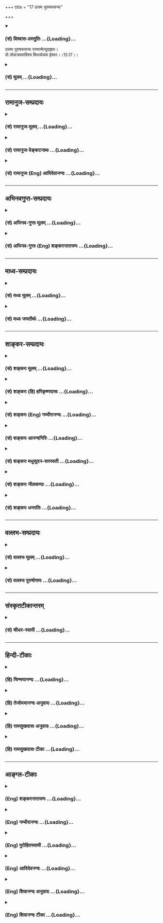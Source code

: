 +++
title = "17 उत्तमः पुरुषस्त्वन्यः"

+++
<div class="js_include" newlevelforh1="3" title="(सं) विश्वास-प्रस्तुतिः" unfilled url="/purANam/mahAbhAratam/06-bhIShma-parva/02-bhagavad-gItA-parva/saMskRtam/vishvAsa-prastutiH/15_puruShottama-yogaH/17_uttamaH_puruShast.md">
<details open><summary><h3>(सं) विश्वास-प्रस्तुतिः ...{Loading}...</h3></summary>

उत्तमः पुरुषस्त्वन्यः परमात्मेत्युदाहृतः।  
यो लोकत्रयमाविश्य बिभर्त्यव्यय ईश्वरः।।15.17।।
</details>
</div>
<div class="js_include collapsed" newlevelforh1="3" title="(सं) मूलम्" unfilled url="/purANam/mahAbhAratam/06-bhIShma-parva/02-bhagavad-gItA-parva/saMskRtam/mUlam/15_puruShottama-yogaH/17_uttamaH_puruShast.md">
<details><summary><h3>(सं) मूलम् ...{Loading}...</h3></summary>

उत्तमः पुरुषस्त्वन्यः परमात्मेत्युदाहृतः।  
यो लोकत्रयमाविश्य बिभर्त्यव्यय ईश्वरः।।15.17।।
</details>
</div>


_________________
## रामानुज-सम्प्रदायः
<div class="js_include collapsed" newlevelforh1="3" title="(सं) रामानुजः मूलम्" unfilled url="/purANam/mahAbhAratam/06-bhIShma-parva/02-bhagavad-gItA-parva/saMskRtam/rAmAnujaH/mUlam/15_puruShottama-yogaH/17_uttamaH_puruShast.md">
<details><summary><h3>(सं) रामानुजः मूलम् ...{Loading}...</h3></summary>

।।15.17।।**उत्तमः पुरुषः तु** ताभ्यां क्षराक्षरशब्दनिर्दिष्टाभ्यां
बद्धमुक्तपुरुषाभ्याम् **अन्यः** अर्थान्तरभूतः **परमात्मा** इति
उदाहृतः। सर्वासु श्रुतिषु परमात्मा इति निर्देशाद् एव हि उत्तमः पुरुषो
बद्धमुक्तपुरुषाभ्याम् अर्थान्तरभूतः इति अवगम्यते। कथम् **यो लोकत्रयम्
आविश्य बिभर्ति** लोक्यत इति लोकः तत्त्रयं लोकत्रयम् अचेतनं तत्संसृष्टः
चेतनो मुक्तः च इति प्रमाणावगम्यम् एतत् त्रयं य आत्मतया आविश्य बिभर्ति; स
तस्माद् व्याप्याद् भर्तव्यात् च अर्थान्तरभूतः। इतः च उक्तात् लोकत्रयाद्
अर्थान्तरभूतः। यतः सः **अव्यय ईश्वरः च।** अव्ययस्वभावो हि व्ययस्वभावाद्
अचेतनात् तत्संबन्धेन तदनुसारिणः च चेतनाद् अचित्संबन्धयोग्यता
पूर्वसंबन्धिनः मुक्तात् च अर्थान्तरभूत एव तथा एतस्य लोकत्रयस्य ईश्वरः
ईशितव्यात् तस्माद् अर्थान्तरभूतः।

</details>
</div>
<div class="js_include collapsed" newlevelforh1="3" title="(सं) रामानुजः वेङ्कटनाथः" unfilled url="/purANam/mahAbhAratam/06-bhIShma-parva/02-bhagavad-gItA-parva/saMskRtam/rAmAnujaH/venkaTanAthaH/15_puruShottama-yogaH/17_uttamaH_puruShast.md">
<details><summary><h3>(सं) रामानुजः वेङ्कटनाथः ...{Loading}...</h3></summary>

  
  
।।15.17।। अप्राप्तत्वादन्यत्वस्य विधेयत्वं वदन् तस्य
प्रतियोगिसापेक्षत्वात् प्रकृतक्षराक्षरपुरुषयोरेव प्रतियोगित्वमाह --
उत्तमः पुरुषस्तु ताभ्यामिति। परमात्मेत्युदाहृतः इत्यस्य
विधेयपरत्वासम्भवेन अन्यत्वहेतुपरत्वमाह -- सर्वासु श्रुतिषु चेति। तस्याः
शिखाया मध्ये परमात्मा व्यवस्थितः \[महाना.9।13वासु.6महो.1।9चतुर्वेदो.6\]
आत्मा नारायणः परः \[महाना.9।4\] इत्यादिष्वित्यर्थः।
परमात्मेतिनिर्देशहेतुत्वोपपादकत्वेनोत्तरार्धमवतारयति -- कथमिति।
लोकशब्दस्य भुवनपरत्वे लोकत्रयं भूरादिलोकत्रयं;
स्वर्गमर्त्यपाताललक्षणलोकत्रयं वा स्यात्। तथा च तद्व्यापनभरणयोः
सर्वात्मत्वपर्यवसितपरमात्मत्वोपपादकत्वेन
क्षराक्षरात्मकसर्वान्यत्वसाधकत्वं न स्यात्। कृतकमकृतकं कृतकाकृतकमिति
लोकत्रयपरत्वेऽपि तत्रत्यपुरुषेषु लक्षणा स्वीकार्या ततो वरं
योगवृत्त्याश्रयणमित्यभिप्रेत्य व्याचष्टे -- लोक्यत इति लोक इत्यादिना।
कथमचाक्षुषयोर्बद्धमुक्तयोर्लोकनकर्मत्वमित्यत आह --
प्रमाणावगम्यमेतत्त्रयमिति। यः इति अन्तः प्रविष्टः शास्ता जनानां सर्वात्मा
\[चित्त्यु.11।1आ.3।11\] भर्त्ता सन् भ्रियमाणो बिभर्ति \[आ.3।14\]
इत्यादिकमत्राभिप्रेतम्। सः इति -- परमात्मेति निर्दिष्ट इत्यर्थः। यः
इत्यस्य तत्परत्वात्प्रत्येकं विशेषणानामन्यत्वसाधनसामर्थ्यात्
तदर्थस्थितिमात्रविवक्षायामत्रानपेक्षितोक्त्या
पदान्तरवैयर्थ्यादित्यभिप्रायेणाह -- इतश्चेति।  
  
अत्रावेशभरणेश्वरत्वानां कर्मकर्तृभावेन अन्यत्वोपस्थापकत्वम्; अव्ययत्वस्य
तु साक्षात्स्वभावविरोधादित्यभिप्रायेणाऽऽह -- अव्ययस्वभावो हीति।
एवमवान्तरवैषम्यं दर्शयिष्यतिअव्ययस्वभावतया व्यापनभरणैश्वर्यादियोगेन च
\[रा.भा.15।19\] इति। तत्सम्बन्धेन तदनुसारिण इति --
तदधीनजन्मविनाशादिक्लेशभाज इत्यर्थः।
तद्वज्ज्ञानसङ्कोचविकासलक्षणविकारयोगिन इति वा। योग्यता नाम सहकारिसन्निधौ
कुर्वत्स्वभावत्वं; सहकार्यभावप्रयुक्तकार्याभाववत्त्वं वा। सा च
मुक्तस्याप्यस्तीति स्वभावविरोधस्तत्राप्यविशिष्ट इत्याह --
अचित्सम्बन्धयोग्यतया पूर्वसम्बन्धिन इति। अनवच्छिन्नात्मव्ययत्वं
मुक्तस्यापि नास्तीति भावः। ईश्वरशब्दोऽत्र नानुपयुक्तसंज्ञामात्ररूप
इत्यभिप्रायेणाऽऽह -- तथैतस्येति।
अत्रात्मलक्षणान्तर्गतानुप्रवेशधारणनियमनानां कण्ठोक्तौ
स्वार्थधारणादिवशादेव शेषित्वमपि सिध्यतीत्यभिप्रायेण संग्रहश्लोके
स्वाम्योक्तिः। तथाच तत्र नियन्तृत्वमुपलक्षणीयम्।
एवंअव्ययत्वव्यापनभरणस्वाम्यैः \[रा.भा.16।1\]
इत्यनन्तराध्यायारम्भभाष्येऽपि द्रष्टव्यम्। यद्वा
केवलनियन्तृत्वादिविशिष्टेष्वपीश्वरशब्दस्य प्रयुक्तचरत्वाभावात्
स्वाम्योपश्लिष्टनियमनवेषे च निरूढप्रयोगत्वादीश्वरशब्देनैव
शेषित्वमप्युपस्थापितम्। अपि चात्रयः इति व्याप्त्याद्यानुवादेमयि सर्वमिदं
प्रोतम् \[7।7\] इत्यादिपुरोवादपरामर्शात्तत्प्रकरणेभूमिरापः \[7।4\]
इत्यादिनोक्तं शेषित्वमप्याकृष्यत इति पतिं विश्वस्यात्मेश्वरम्
\[महाना.1।6\] इति पतिशब्दस्थाने चेश्वरशब्दः प्रयुक्त इति,भावः।  
  

</details>
</div>
<div class="js_include collapsed" newlevelforh1="3" title="(सं) रामानुजः (Eng) आदिदेवानन्दः" unfilled url="/purANam/mahAbhAratam/06-bhIShma-parva/02-bhagavad-gItA-parva/saMskRtam/rAmAnujaH/english/AdidevAnandaH/15_puruShottama-yogaH/17_uttamaH_puruShast.md">
<details><summary><h3>(सं) रामानुजः (Eng) आदिदेवानन्दः ...{Loading}...</h3></summary>

15.17 But there is the 'Supreme Person who is other than the bound and
liberated selves' expressed by the terms, the 'perishable' and the
'imperishable'. He forms a completely different category. All Srutis
call Him the Supreme Self. But by that very designation as the Supreme
Self, it may be known that the Supreme Person is a category distinct
from the bound and the liberated selves. How; 'Entering the threefold
world,' supports it. 'Loka' (world) is that which is perceived. There
are three such perceivable worlds, He enters the 'three worlds' which
can be understood from the authority of the Srutis. These are the world
of unconscient matter, the world of conscient selves conjoined with
matter, and the world of liberated selves. As understandable from the
Srutis, He enters into these three categories as their Atman and
supports them. Thus, He is an entity different from the triad which He
pervades and maintains. Further He is different, as He is imperishable
and as He is the Lord. Being imperishable, He is different from the
bound non-conscient matter whose nature is subject to decay. He is
different from the bound conscient selves as the latter is subject to
Prakrti and follows its laws. He is also distinguished from the
liberated selves, because in their previous condition they were
connected with matter and mixed with it. Similarly, He is the Lord of
these 'three worlds,' a category distinct from those which have to be
ruled.

</details>
</div>


_________________
## अभिनवगुप्त-सम्प्रदायः
<div class="js_include collapsed" newlevelforh1="3" title="(सं) अभिनव-गुप्तः मूलम्" unfilled url="/purANam/mahAbhAratam/06-bhIShma-parva/02-bhagavad-gItA-parva/saMskRtam/abhinava-guptaH/mUlam/15_puruShottama-yogaH/17_uttamaH_puruShast.md">
<details><summary><h3>(सं) अभिनव-गुप्तः मूलम् ...{Loading}...</h3></summary>

।।15.16 -- 15.18।। द्वावित्यादि पुरुषोत्तम इत्यन्तम्। द्वाविमौ पुरुषौ इति
ग्रन्थेनेदमुच्यते -- लोके तावदप्रबुद्धस्वभावोऽपि सर्वः
पृथिव्यादिभूतारब्धशरीरम् आत्मानं चेतनं क्षररूपं जानाति इति लोकस्य
मूढत्वात् द्वैतधीर्न निवर्तते। अहं तु सकलानुग्राही द्वैतग्रन्थिं विभिद्य
सकललोकव्यापकतया वेद्य इति। क्षरमतीतः; भूतानां जडत्वात्। अक्षरमतीतः;
आत्मनोऽप्रबुद्धत्वे सर्वव्यापकत्वखण्डनात्। पुरुषोत्तमो लोके वेदेऽपि सः
उत्तमः पुरुषः इत्यादिभिर्वाक्यैः स एव परमात्मा अद्वयः एवमुच्यते।

</details>
</div>
<div class="js_include collapsed" newlevelforh1="3" title="(सं) अभिनव-गुप्तः (Eng) शङ्करनारायणः" unfilled url="/purANam/mahAbhAratam/06-bhIShma-parva/02-bhagavad-gItA-parva/saMskRtam/abhinava-guptaH/english/shankaranArAyaNaH/15_puruShottama-yogaH/17_uttamaH_puruShast.md">
<details><summary><h3>(सं) अभिनव-गुप्तः (Eng) शङ्करनारायणः ...{Loading}...</h3></summary>

15.17 See Comment under 15.18

</details>
</div>


_________________
## माध्व-सम्प्रदायः
<div class="js_include collapsed" newlevelforh1="3" title="(सं) मध्वः मूलम्" unfilled url="/purANam/mahAbhAratam/06-bhIShma-parva/02-bhagavad-gItA-parva/saMskRtam/madhvaH/mUlam/15_puruShottama-yogaH/17_uttamaH_puruShast.md">
<details><summary><h3>(सं) मध्वः मूलम् ...{Loading}...</h3></summary>

।।15.16 -- 15.17।। क्षरः भूतानि ब्रह्मादीनि। कूटस्था प्रकृतिः। तथा च
शार्कराक्षश्रुतिः -- प्रजापतिप्रमुखाः सर्वजीवाः क्षरोऽक्षरः पुरुषो वै
प्रधानम्। तदुत्तमं चान्यमुदाहरन्ति जालाजालं मातरिश्वानमेकम् इति।

</details>
</div>
<div class="js_include collapsed" newlevelforh1="3" title="(सं) मध्वः जयतीर्थः" unfilled url="/purANam/mahAbhAratam/06-bhIShma-parva/02-bhagavad-gItA-parva/saMskRtam/madhvaH/jayatIrthaH/15_puruShottama-yogaH/17_uttamaH_puruShast.md">
<details><summary><h3>(सं) मध्वः जयतीर्थः ...{Loading}...</h3></summary>

।।15.16 -- 15.17।। क्षराक्षरशब्दौ जडजीवार्थावित्यपव्याख्याननिरासार्थमाह
-- **क्षर** इति। भूतग्रहणं युक्तिसूचनार्थम्। न हि जडमात्रे भूतशब्दो
रूढः; किन्तु जीवेष्वपि। पुरुषशब्दस्य चैतदुपलक्षणम्।
प्रकृतिश्चेतना। अक्षरं इति वक्तव्येकूटस्थः इति वचनमपि युक्तिसूचनार्थमेव।
न हि जीवानां कूटस्थत्वमस्ति;,सुखादिमत्त्वेन विकारित्वात्।
श्रुतिसम्मत्याऽयमेवार्थ इत्याह -- **तथा** चेति। क्षरः इत्यनुवादेन
प्रजापतीत्यादि व्याख्यानम्। अन्यं परमात्मानम्। क्षरान्तर्भूतोऽपि
मातरिश्वा विवक्षाविशेषेणाक्षरोऽपि भवतीत्युच्यते -- **जाले**ति। जालं
संसारबन्धः सोऽस्यास्तीति जालःअर्श आदिभ्योऽच् \[अष्टा.5।2।127\] इति।
तद्रहितश्चाजालः,अभिमानाभावात्।

</details>
</div>


_________________
## शाङ्कर-सम्प्रदायः
<div class="js_include collapsed" newlevelforh1="3" title="(सं) शङ्करः मूलम्" unfilled url="/purANam/mahAbhAratam/06-bhIShma-parva/02-bhagavad-gItA-parva/saMskRtam/shankaraH/mUlam/15_puruShottama-yogaH/17_uttamaH_puruShast.md">
<details><summary><h3>(सं) शङ्करः मूलम् ...{Loading}...</h3></summary>

।।15.17।। --,**उत्तमः** उत्कृष्टतमः **पुरुषस्तु अन्यः** अत्यन्तविलक्षणः
आभ्यां **परमात्मा इति** परमश्च असौ देहाद्यविद्याकृतात्मभ्यः; आत्मा च
सर्वभूतानां प्रत्यक्चेतनः; इत्यतः परमात्मा इति **उदाहृतः** उक्तः
वेदान्तेषु। स एव विशिष्यते **यः लोकत्रयं** भूर्भुवःस्वराख्यं स्वकीयया
चैतन्यबलशक्त्या **आविश्य** प्रविश्य **बिभर्ति** स्वरूपसद्भावमात्रेण
बिभर्ति धारयति **अव्ययः** न अस्य व्ययः विद्यते इति अव्ययः। कः **ईश्वरः**
सर्वज्ञः नारायणाख्यः ईशनशीलः।। यथाव्याख्यातस्य ईश्वरस्य पुरुषोत्तमः
इत्येतत् नाम प्रसिद्धम्। तस्य नामनिर्वचनप्रसिद्ध्या अर्थवत्त्वं नाम्नो
दर्शयन् निरतिशयः अहम् ईश्वरः इति आत्मानं दर्शयति भगवान् --,

</details>
</div>
<div class="js_include collapsed" newlevelforh1="3" title="(सं) शङ्करः (हि) हरिकृष्णदासः" unfilled url="/purANam/mahAbhAratam/06-bhIShma-parva/02-bhagavad-gItA-parva/saMskRtam/shankaraH/hindI/harikRShNadAsaH/15_puruShottama-yogaH/17_uttamaH_puruShast.md">
<details><summary><h3>(सं) शङ्करः (हि) हरिकृष्णदासः ...{Loading}...</h3></summary>

।।15.17।। तथा जो क्षर और अक्षर -- इन दोनोंसे विलक्षण है; और क्षरअक्षररूप
दोनों उपाधियोंके दोषसे रहित है वह नित्य; शुद्ध; बुद्ध और मुक्तस्वभाववाला
--, उत्तमअतिशय उत्कृष्ट पुरुष तो अन्य ही है। अर्थात् इन दोनोंसे अत्यन्त
विलक्षण है; जो कि परमात्मा नामसे कहा गया है। वह ईश्वर अविद्याजनित
शरीरादि आत्माओंकी अपेक्षा पर है और सब प्राणियोंका आत्मा यानी अन्तरात्मा
है इस कारण वैदान्तवाक्योंमें वह परमात्मा नामसे कहा गया है। उसीका
विशेषरूपसे निरूपण करते हैं -- जो पृथ्वी; अन्तरिक्ष और स्वर्ग -- इन तीनों
लोकोंको; अपने चैतन्यबलकी शक्तिसे उनमें प्रविष्ट होकर; केवल
स्वरूपसत्तामात्रसे उनको धारण करता है और जो अविनाशी ईश्वर है; अर्थात्
जिसका कभी नाश न हो; ऐसा नारायण नामक सर्वज्ञ और सबका शासन करनेवाला है।

</details>
</div>
<div class="js_include collapsed" newlevelforh1="3" title="(सं) शङ्करः (Eng) गम्भीरानन्दः" unfilled url="/purANam/mahAbhAratam/06-bhIShma-parva/02-bhagavad-gItA-parva/saMskRtam/shankaraH/english/gambhIrAnandaH/15_puruShottama-yogaH/17_uttamaH_puruShast.md">
<details><summary><h3>(सं) शङ्करः (Eng) गम्भीरानन्दः ...{Loading}...</h3></summary>

15.17 Tu, but; anyah, different, entirely contrary in characteristics
from these; is the uttamah, supreme, most excellent; purusah, Person,
who is different in characteristics from these-the mutable and the
immutable-, untouched by the mutable and the immutable limiting
adjuncts, and is by nature eternal, pure, conscious and free; udahrtah,
spoken of in the Upanisads; iti, as; the paramatma, supreme Self; He is
paramah, supreme, as compared with the selves like body etc. created by
ignorance, and is the atma, Self, the inmost Consciousness of all
beings. Hence He is the supreme Self. He Himself is being specially
described: yah, who, by dint of His own active power inhering in the
energy that is Maya; \[Caitanya, consciousness, itself is the bala
(energy); the sakti (active power) therein is Maya. Through that He
upholds.\] avisya, permeating; loka-trayam, the three worlds-called Bhuh
(Earth), Bhuvah, (Intermediate Space) and Svah (Heaven); bibharti,
upholds (them) by merely being present in His own nature. (And He) is
the avyayah, imperishable; isvarah, God, the Omniscient One called
Narayana, who is the Lord by nature. This name-the supreme Person-of God
as described is well known. Showing that the name is apt by virtue of
its etymological significance, the Lord reveals Himself saying, 'I am
the unsurpassable God':

</details>
</div>
<div class="js_include collapsed" newlevelforh1="3" title="(सं) शङ्करः आनन्दगिरिः" unfilled url="/purANam/mahAbhAratam/06-bhIShma-parva/02-bhagavad-gItA-parva/saMskRtam/shankaraH/AnandagiriH/15_puruShottama-yogaH/17_uttamaH_puruShast.md">
<details><summary><h3>(सं) शङ्करः आनन्दगिरिः ...{Loading}...</h3></summary>

।।15.17।। कार्यकारणाख्यौ राशी दर्शयित्वा राश्यन्तरं दर्शयति --
**आभ्यामिति।** वैलक्षण्यफलमाह -- **क्षरेति।** उपाधिद्वयकृतगुणदोषास्पर्शे
फलितमाह -- **नित्येति।** आभ्यां क्षराक्षराभ्यामिति यावत्। उत्तमोऽन्य इति
पदद्वयं वस्तुतः सर्वथैव क्षराक्षरात्मत्वाभावदृष्ट्यर्थम्।
जडवर्गस्यान्यत्वकृतं स्वातन्त्र्यं निरस्यति -- **स एवेति।**
लोकत्रयमित्युपलक्षणं सर्वं जगदपि विवक्षितम्। चैतन्यमेव बलं तत्र
शक्तिर्माया तयेति यावत्। जगद्धारणे परस्य व्यापारान्तरं वारयति --
**स्वरूपेति।** नचास्यान्यो धारयिता स्वतोऽचलत्वादित्याह -- **अव्यय
इति।**संयुक्तमेतत्क्षरमक्षरं च व्यक्ताव्यक्तं भरते विश्वमीशः इति
श्रुत्यर्थं गृहीत्वाह -- **ईश्वर इति।**

</details>
</div>
<div class="js_include collapsed" newlevelforh1="3" title="(सं) शङ्करः मधुसूदन-सरस्वती" unfilled url="/purANam/mahAbhAratam/06-bhIShma-parva/02-bhagavad-gItA-parva/saMskRtam/shankaraH/madhusUdana-sarasvatI/15_puruShottama-yogaH/17_uttamaH_puruShast.md">
<details><summary><h3>(सं) शङ्करः मधुसूदन-सरस्वती ...{Loading}...</h3></summary>

।।15.17।। आभ्यां क्षराक्षराभ्यां विलक्षणः
क्षराक्षरोपाधिद्वयदोषेणास्पृष्टो नित्यशुद्धबुद्धमुक्तस्वभाव -- उत्तम
इति। उत्तम उत्कृष्टतमः पुरुषस्त्वन्यः अन्य एवात्यन्तविलक्षण आभ्यां
क्षराक्षराभ्यां जडराशिभ्यामुभयभासकस्तृतीयश्चेतनराशिरित्यर्थः।
परमात्मेत्युदाहृतः अन्नमयप्राणमयमनोमयविज्ञानमयानन्दमयेभ्यः
पञ्चभ्योऽविद्याकल्पितात्मभ्यः परमप्रकृष्टोऽकल्पितोब्रह्मपुच्छं प्रतिष्ठा
इत्युक्त आत्मा च सर्वभूतानां प्रत्यक्चेतन इत्यतः परमात्मेत्युक्तो
वेदान्तेषु यः परमात्मा। लोकत्रयं भूर्भुवःस्वराख्यं सर्वं जगदिति यावत्;
आविश्य स्वकीयया मायाशक्त्याऽधिष्ठाय बिभर्ति सत्तास्फूर्तिप्रदानेन धारयति
पोषयति च। कीदृशः; अव्ययः सर्वविकारशून्य ईश्वरः सर्वस्य नियन्ता नारायणः स
उत्तमः पुरुषः परमात्मेत्युदाहृत इत्यन्वयः। स उत्तमः पुरुषः इति श्रुतेः।

</details>
</div>
<div class="js_include collapsed" newlevelforh1="3" title="(सं) शङ्करः नीलकण्ठः" unfilled url="/purANam/mahAbhAratam/06-bhIShma-parva/02-bhagavad-gItA-parva/saMskRtam/shankaraH/nIlakaNThaH/15_puruShottama-yogaH/17_uttamaH_puruShast.md">
<details><summary><h3>(सं) शङ्करः नीलकण्ठः ...{Loading}...</h3></summary>

।।15.17।। एताभ्यां कार्यकारणोपाधिभ्यामन्यो निरुपाधिरुत्तमः पुरुषः योऽसौ
परमात्मेत्युदाहृतः शास्त्रे। योऽसौ मायया ईश्वरो भूत्वा
लोकत्रयमुत्तममध्यमाधमशरीररूपमाविश्य प्रविश्य धारयति शरीरत्रयम्। अथापि
अव्ययः सर्वज्ञत्वेन ईश्वरधर्मेण अल्पज्ञत्वेन जीवधर्मेण वा न व्येति
वर्धते क्षीयते वेत्यर्थः।

</details>
</div>
<div class="js_include collapsed" newlevelforh1="3" title="(सं) शङ्करः धनपतिः" unfilled url="/purANam/mahAbhAratam/06-bhIShma-parva/02-bhagavad-gItA-parva/saMskRtam/shankaraH/dhanapatiH/15_puruShottama-yogaH/17_uttamaH_puruShast.md">
<details><summary><h3>(सं) शङ्करः धनपतिः ...{Loading}...</h3></summary>

।।15.17।। कार्यकारणाख्यौ राशी दर्शियत्वा ताभ्यां विलक्षणं राशयन्तरं
परमात्माख्यं दर्शयति -- उत्तम इति। आभ्यां क्षराक्षराभ्यां अन्यो विलक्षणः
उपाधिद्वयदोषेणासंस्पृष्टो नित्यशुद्धबुद्धमुक्तस्वभावः उत्तमः उत्कृष्टमः
पुरुषः अविद्यात्मभ्यो देहादिभ्यः परश्चासौ सर्वभूतानामात्मा च
प्रत्यक्वेतन इत्यतः परमात्मेत्युदाहृतः वेदान्तेषु प्रतिपादितः।
परमात्मानमेव विशिनष्टि। यो लोकत्रयं भूर्भुवःस्वराख्यं
त्रिलोकीपक्षाश्रयेण समस्तं जगत् स्वकीयया मायया चैतन्यबलशत्त्या आविशय
प्रविश्य स्वरुपसद्भावमात्रेण विभर्ति धारयति पोषयति प्रकाशयति। न विद्यते
व्ययो यस्य सोऽव्ययः ईश्वरः ईशनशीलो नारायणाख्यः परमेश्वर इत्यर्थ।

</details>
</div>


_________________
## वल्लभ-सम्प्रदायः
<div class="js_include collapsed" newlevelforh1="3" title="(सं) वल्लभः मूलम्" unfilled url="/purANam/mahAbhAratam/06-bhIShma-parva/02-bhagavad-gItA-parva/saMskRtam/vallabhaH/mUlam/15_puruShottama-yogaH/17_uttamaH_puruShast.md">
<details><summary><h3>(सं) वल्लभः मूलम् ...{Loading}...</h3></summary>

।।15.17।। तदुत्तममाश्रयभूतं मुख्यं स्वरूपमाह (तदधिदैवतम्) उत्तमः
पुरुषस्त्वन्य इति। तुशब्दः पूर्वतो भेदं दर्शयति। एताभ्यां अन्यो
विलक्षणोऽमितसच्चिदानन्दात्मा पुरुषोत्तमः सर्वकारणकारणभूतः।
निरस्तविकृतिरव्यय ईश्वरोऽद्भुतैश्वर्यो विभिन्नधर्माश्रय इति यावत्। स
लोकत्रयं गुणात्मकमाविश्यान्तर्यामिरूपो भूत्वा बिभर्तीति ततः पुरुषोत्तम
इत्युदाहृतः सर्वैः। यद्वा नन्वक्षरपरमपुरुषयोरपि भगवत्त्वात्को विशेषः
तत्राह -- परमात्मेति। परमश्चासावात्मा चेति गङ्गाऽध्यात्मदेवतयोरिव तयोः
स्वरूपमिति भावः। तथा च पुराणि स्वप्रकृतिकार्याणि अवराणि तत्सम्बन्धी
क्षरस्तदुष्कृष्टोऽक्षरश्चराचरात्मा तदुत्तमः पुरुषोत्तम इति व्युत्पत्तिः;
तेन नित्यबद्धमुक्तपुरुषद्वयाद्विलक्षणता दर्शिता। बद्धो मुक्त इति व्याख्या
गुणतो मे न वस्तुतः \[भाग.11।11।1\] इति भागवतवाक्यात्। अस्यार्थः -- बद्ध
इति क्षररूपतयाख्या आत्मनः मुक्त इत्यक्षररूपतया च विशेषाख्या मे गुणतः
(सत्त्वरजस्तमोरूपात्। यद्वा) इच्छारूपाद्भवति तस्य मे मायामूलत्वात् मायां
प्रति तस्य कारणत्वात्न मे मोक्षो न बन्धनं इति वैलक्षण्येन
विरुद्धधर्माश्रयत्वमितिनहि विरध उभयं भगवत्यपरिगणितगुणगण
ईश्वरेऽनवगाह्यमाहात्म्येऽर्वाचीनविकल्पवितर्कविचारप्रमाणाभासकुतर्कशास्त्रकलितान्तःकरणाश्रयदुरवग्रहवादिनां
विवादानवसरः इति भागवतेनैव \[6।9।36\] सूत्रभाष्यरूपेण निर्णयात्।

</details>
</div>
<div class="js_include collapsed" newlevelforh1="3" title="(सं) वल्लभः पुरुषोत्तमः" unfilled url="/purANam/mahAbhAratam/06-bhIShma-parva/02-bhagavad-gItA-parva/saMskRtam/vallabhaH/puruShottamaH/15_puruShottama-yogaH/17_uttamaH_puruShast.md">
<details><summary><h3>(सं) वल्लभः पुरुषोत्तमः ...{Loading}...</h3></summary>

  
  
।।15.17।। पुरुषोत्तमज्ञानार्थमेतौ निरूपिताविति तदाह -- उत्तम इति। तुशब्द
एव तत्समत्वव्यावर्तनार्थः। उत्तमः पुरुषः अन्यः सर्वाज्ञातः
सर्वव्यतिरिक्त इत्यर्थः। कीदृशः इत्याकाङ्क्षायामाह -- परमात्मेत्युदाहृतः
परमश्चासावात्मेति परमः सर्वोत्कृष्ट आत्मा अविकृतः इति अमुना प्रकारेण
श्रुत्यादिभिरुदाहृतः कथितः; यो लोकत्रयं तत्तद्रसानुभवार्थमाविर्भवति
धारयति पोषयति च। एवं चेन्नयूनाधिक्यं भविष्यतीत्याशङ्क्याऽऽह -- अव्यय
इति। निर्विकार इत्यर्थः। तर्हि धारणमनुपपन्नमित्यत आह -- ईश्वर इति।
कर्तुमन्यथाकर्तुं च समर्थः। अतस्तथेत्यर्थः।  
  

</details>
</div>


_________________
## संस्कृतटीकान्तरम्
<div class="js_include collapsed" newlevelforh1="3" title="(सं) श्रीधर-स्वामी" unfilled url="/purANam/mahAbhAratam/06-bhIShma-parva/02-bhagavad-gItA-parva/saMskRtam/shrIdhara-svAmI/15_puruShottama-yogaH/17_uttamaH_puruShast.md">
<details><summary><h3>(सं) श्रीधर-स्वामी ...{Loading}...</h3></summary>

।।15.17।। यदर्थमेतौ लक्षितौ तमाह **-- उत्तम इति।** एताभ्यां
क्षराक्षराभ्यामन्यो विलक्षणस्तूत्तमः पुरुषः। वैलक्षण्यमेवाह।
परमश्चासावात्मेति चोदाहृत उक्तः श्रुतिभिः। आत्मत्वेन
क्षरादचेतनाद्विलक्षणः परमत्वेनाक्षराच्चेतनाद्भोक्तुर्विलक्षण इत्यर्थः।
परमात्मत्वमेव दर्शयति यो लोकत्रयमिति। य ईश्वर ईशनशीलः; अव्ययश्च
निर्विकार एव सन् लोकत्रयं कृत्स्नमाविश्य बिभर्ति पालयति।

</details>
</div>


_________________
## हिन्दी-टीकाः
<div class="js_include collapsed" newlevelforh1="3" title="(हि) चिन्मयानन्दः" unfilled url="/purANam/mahAbhAratam/06-bhIShma-parva/02-bhagavad-gItA-parva/hindI/chinmayAnandaH/15_puruShottama-yogaH/17_uttamaH_puruShast.md">
<details><summary><h3>(हि) चिन्मयानन्दः ...{Loading}...</h3></summary>

।।15.17।। कोई एक व्यक्ति विभिन्न उपाधियों; व्यक्तियों; कार्यों और पदों
की दृष्टि से विभिन्न नामों से संबोधित किया जाता है और यदि इन आपेक्षिक
दृष्टिकोणों को दूर कर दिया जाय; तो वह व्यक्ति शून्य रूप नहीं हो जायेगा।
वह मात्र एक निर्विशेष व्यक्ति रह जाता है। इसी प्रकार; जो परम तत्त्व
नित्यपरिवर्तनशील जगत् के रूप में क्षर पुरुष कहलाता है और क्षर के ज्ञाता
के रूप में अक्षर पुरुष; वह स्वयं इन दोनों से भिन्न ही है; जिसे यहाँ
उत्तम पुरुष; परमात्मा और अव्यय ईश्वर कहा गया है। क्षर से परे पहुँचने पर
अक्षर ही नहीं; वरन् उत्तम पुरुष ही रह जाता है; क्योंकि क्षरत्व के अभाव
में अक्षरत्व का भी अभाव हो जाता है। तब रह जाता है; इन दोनों का परमार्थ
अधिष्ठान परमात्मा। यह परमात्मा या अव्यय ईश्वर तीनों लोकों में प्रवेश
करके उनका धारणपोषण करता है। संस्कृत में लोक शब्द का अर्थ है वह वस्तु जो
देखी या अनुभव की जाती है। इस दृष्टि से; यहाँ लोक शब्द का अर्थ स्वर्गादि
लोक हो सकता है और हमारी परिचित अनुभवों की तीन अवस्थाएं जाग्रत; स्वप्न और
सुषुप्ति भी हो सकती हैं। एक ही संवित् (चैतन्य) इन तीनों को प्रकाशित करता
है। यहाँ विशेष ध्यान देने की बाता यह है कि इन तीनों पुरुषों को भिन्नभिन्न
नहीं समझना चाहिये। केवल उत्तम पुरुष ही पारमार्थिक सत्य है; जो दो विभिन्न
उपाधियों की दृष्टि से क्षर और अक्षर के रूप में प्रतीत हो रहा है।
उपाधियों के अभाव में वह केवल अपने नित्यशुद्ध; निरुपाधिक स्वरूप में रह
जाता है। उदाहरणार्थ; एक ही सर्वगत आकाश घट और मठ इन दो उपाधियों से
अवच्छिन्न होकर घटाकाश और मठाकाश के रूप में प्रतीत होता है। यहाँ यह
स्पष्ट है कि यह कोई तीन आकाश घटाकाश; मठाकाश और महाकाश नहीं बन गये हैं।
घट और मठ की उपाधियों से ध्यान दूर कर लें तो ज्ञात होता कि वस्तुत आकाश एक
ही है। इसी प्रकार; उत्तम पुरुष ही दृश्य और दृष्टा के रूप में क्षर और
अक्षर पुरुष कहलाता है। परन्तु उपाधियों से विवर्जित हुआ वह परमात्मा ही
है। अगले श्लोक में; भगवान् श्रीकृष्ण पुरुषोत्तम शब्द की व्युत्पत्ति
दर्शाकर यह बताते हैं कि वे किस प्रकार परम ब्रह्म स्वरूप हैं

</details>
</div>
<div class="js_include collapsed" newlevelforh1="3" title="(हि) तेजोमयानन्दः अनुवादः" unfilled url="/purANam/mahAbhAratam/06-bhIShma-parva/02-bhagavad-gItA-parva/hindI/tejomayAnandaH/anuvAdaH/15_puruShottama-yogaH/17_uttamaH_puruShast.md">
<details><summary><h3>(हि) तेजोमयानन्दः अनुवादः ...{Loading}...</h3></summary>

।।15.17।। परन्तु उत्तम पुरुष अन्य ही है, जो परमात्मा कहलाता है और जो
तीनों लोकों में प्रवेश करके सबका धारण करने वाला अव्यय ईश्वर है।।

</details>
</div>
<div class="js_include collapsed" newlevelforh1="3" title="(हि) रामसुखदासः अनुवादः" unfilled url="/purANam/mahAbhAratam/06-bhIShma-parva/02-bhagavad-gItA-parva/hindI/rAmasukhadAsaH/anuvAdaH/15_puruShottama-yogaH/17_uttamaH_puruShast.md">
<details><summary><h3>(हि) रामसुखदासः अनुवादः ...{Loading}...</h3></summary>

।।15.17।। उत्तम पुरुष तो अन्य ही है, जो परमात्मा नामसे कहा गया है। वही
अविनाशी ईश्वर तीनों लोकोंमें प्रविष्ट होकर सबका भरण-पोषण करता है।

</details>
</div>
<div class="js_include collapsed" newlevelforh1="3" title="(हि) रामसुखदासः टीका" unfilled url="/purANam/mahAbhAratam/06-bhIShma-parva/02-bhagavad-gItA-parva/hindI/rAmasukhadAsaH/TIkA/15_puruShottama-yogaH/17_uttamaH_puruShast.md">
<details><summary><h3>(हि) रामसुखदासः टीका ...{Loading}...</h3></summary>

।।15.17।।***व्याख्या --***  **उत्तमः पुरुषस्त्वन्यः --** पूर्वश्लोकमें
क्षर और अक्षर दो प्रकारके पुरुषोंका वर्णन करनेके बाद अब भगवान् यह बताते
हैं कि उन दोनोंसे उत्तम पुरुष तो अन्य ही है **(टिप्पणी प₀ 782)**। यहाँ
**अन्यः** पद परमात्माको अविनाशी अक्षर(जीवात्मा) से भिन्न बतानके लिये
नहीं; प्रत्युत उससे विलक्षण बतानेके लिये आया है। इसीलिये भगवान्ने आगे
अठारहवें श्लोकमें अपनेको नाशवान् क्षरसे अतीत और अविनाशी अक्षरसे उत्तम
बताया है। परमात्माका अंश होते हुए भी जीवात्माकी दृष्टि या खिंचाव नाशवान्
क्षरकी ओर हो रहा है। इसीलिये यहाँ भगवान्को उससे विलक्षण बताया गया
है।**परमात्मेत्युदाहृतः --** उस उत्तम पुरुषको ही परमात्मा नामसे कहा जाता
है। परमात्मा शब्द निर्गुणका वाचक माना जाता है; जिसका अर्थ है -- परम
(श्रेष्ठ) आत्मा अथवा सम्पूर्ण जीवोंकी आत्मा। इस श्लोकमें परमात्मा और
ईश्वर -- दोनों शब्द आये हैं; जिसका तात्पर्य है कि निर्गुण और सगुण सब एक
पुरुषोत्तम ही है।**यो लोकत्रयमाविश्य बिभर्त्यव्यय ईश्वरः --** वह उत्तम
पुरुष (परमात्मा) तीनों लोकोंमें अर्थात् सर्वत्र समानरूपसे नित्य व्याप्त
है।  
  
यहाँ **बिभर्ति** पदका तात्पर्य यह है कि वास्तवमें परमात्मा ही सम्पूर्ण
प्राणियोंका भरणपोषण करते हैं; पर जीवात्मा संसारसे अपना सम्बन्ध मान
लेनेके कारण भूलसे सांसारिक व्यक्तियों आदिको अपना मानकर उनके भरणपोषणादिका
भार अपने ऊपर ले लेता है। इससे वह व्यर्थ ही दुःख पाता रहता है **(टिप्पणी
प₀ 783.1)**। भगवान्को **अव्ययः** कहनेका तात्पर्य है कि सम्पूर्ण लोकोंका
भरणपोषण करते रहनेपर भी भगवान्का कोई व्यय (खर्चा) नहीं होता अर्थात् उनमें
किसी तरहकी किञ्चिन्मात्र भी कमी नहीं आती। वे सदा ज्योंकेत्यों रहते
हैं।**ईश्वरः** शब्द सगुणका वाचक माना जाता है; जिसका अर्थ है -- शासन
करनेवाला।  
  
**मार्मिक बात**  
  
यद्यपि मातापिता बालकका पालनपोषण किया करते हैं; तथापि बालकको इस बातका
ज्ञान नहीं होता कि मेरा पालनपोषण कौन करता है; कैसे करता है और किसलिये
करता है इसी तरह यद्यपि भगवान् मात्र प्राणियोंका पालनपोषण करते हैं; तथापि
अज्ञानी मनुष्यको (भगवान्पर दृष्टि न रहनेसे) इस बातका पता ही नहीं लगता कि
मेरा पालनपोषण कौन करता है। भगवान्का शरणागत भक्त ही इस बातको ठीक तरहसे
जानता है कि एक भगवान् ही सबका सम्यक् प्रकारसे पालनपोषण कर रहे हैं।  
  
पालनपोषण करनेमें भगवान् किसीके साथ कोई पक्षपात (विषमता) नहीं करते। वे
भक्तअभक्त; पापीपुण्यात्मा; आस्तिकनास्तिक आदि सभीका समानरूपसे पालनपोषण
करते हैं **(टिप्पणी प₀ 783.2)**। प्रत्यक्ष देखनेमें आता है कि
भगवान्द्वारा रचित सृष्टिमें सूर्य सबको समानरूपसे प्रकाश देता है; पृथ्वी
सबको समानरूपसे धारण करती है; वैश्वानरअग्नि सबके अन्नको समानरूपसे पचाती
है; वायु सबको (श्वास लेनेके लिये) समानरूपसे प्राप्त होती है; अन्नजल सबको
समानरूपसे तृप्त करते हैं; इत्यादि।  
  
***सम्बन्ध --***  पूर्वश्लोकमें वर्णित उत्तम पुरुषके साथ अपनी एकता
बताकर अब साकाररूपसे प्रकट भगवान् श्रीकृष्ण अपना अत्यन्त गोपनीय रहस्य
प्रकट कहते हैं।  
  

</details>
</div>


_________________
## आङ्ग्ल-टीकाः
<div class="js_include collapsed" newlevelforh1="3" title="(Eng) शङ्करनारायणः" unfilled url="/purANam/mahAbhAratam/06-bhIShma-parva/02-bhagavad-gItA-parva/english/shankaranArAyaNaH/15_puruShottama-yogaH/17_uttamaH_puruShast.md">
<details><summary><h3>(Eng) शङ्करनारायणः ...{Loading}...</h3></summary>

15.17. But the Highest Person, distinct \[from both this\] is spoken of
as the Supreme Self, which, being the changeless Lord, sustains the
triad of the world by entering into it.

</details>
</div>
<div class="js_include collapsed" newlevelforh1="3" title="(Eng) गम्भीरानन्दः" unfilled url="/purANam/mahAbhAratam/06-bhIShma-parva/02-bhagavad-gItA-parva/english/gambhIrAnandaH/15_puruShottama-yogaH/17_uttamaH_puruShast.md">
<details><summary><h3>(Eng) गम्भीरानन्दः ...{Loading}...</h3></summary>

15.17 But different is th supreme Person who is spoken of as the
transcendental Self, who, permeating the three worlds, upholds (them),
and is the imperisahble God.

</details>
</div>
<div class="js_include collapsed" newlevelforh1="3" title="(Eng) पुरोहितस्वामी" unfilled url="/purANam/mahAbhAratam/06-bhIShma-parva/02-bhagavad-gItA-parva/english/purohitasvAmI/15_puruShottama-yogaH/17_uttamaH_puruShast.md">
<details><summary><h3>(Eng) पुरोहितस्वामी ...{Loading}...</h3></summary>

15.17 But higher than all am I, the Supreme God, the Absolute Self, the
Eternal Lord, Who pervades the worlds and upholds them all.

</details>
</div>
<div class="js_include collapsed" newlevelforh1="3" title="(Eng) आदिदेवनन्दः" unfilled url="/purANam/mahAbhAratam/06-bhIShma-parva/02-bhagavad-gItA-parva/english/AdidevanandaH/15_puruShottama-yogaH/17_uttamaH_puruShast.md">
<details><summary><h3>(Eng) आदिदेवनन्दः ...{Loading}...</h3></summary>

15.17 There is the Supreme Person other than these. He is named the
Supreme Self (Paramatma) in all the Vedas. He who, as the Immutable One
and the Lord, entering the threefold world, supports it.

</details>
</div>
<div class="js_include collapsed" newlevelforh1="3" title="(Eng) शिवानन्दः अनुवादः" unfilled url="/purANam/mahAbhAratam/06-bhIShma-parva/02-bhagavad-gItA-parva/english/shivAnandaH/anuvAdaH/15_puruShottama-yogaH/17_uttamaH_puruShast.md">
<details><summary><h3>(Eng) शिवानन्दः अनुवादः ...{Loading}...</h3></summary>

15.17 But distinct is the Supreme Purusha called the highest Self, the
indestructible Lord Who, pervading the three worlds, sustains them.

</details>
</div>
<div class="js_include collapsed" newlevelforh1="3" title="(Eng) शिवानन्दः टीका" unfilled url="/purANam/mahAbhAratam/06-bhIShma-parva/02-bhagavad-gItA-parva/english/shivAnandaH/TIkA/15_puruShottama-yogaH/17_uttamaH_puruShast.md">
<details><summary><h3>(Eng) शिवानन्दः टीका ...{Loading}...</h3></summary>

15.17 उत्तमः the Supreme; पुरुषः Purusha; तु but; अन्यः another;
परमात्मा the highest; Self; इति thus; उदाहृतः called; यः who; लोकत्रयम्
the three worlds; आविश्य pervading; बिभर्ति sustains; अव्ययः the
indestructible; ईश्वरः Lord.Commentary Purushottama is beyond the
universe though He pervades the three worlds. Therefore He is called the
Supreme Being by the Vedas and men of this world. He pervades the three
worlds and upholds them yet; He is not tainted by the world. He is above
the world or worldliness.Just as the waking state is different from the
dram or the deep sleep states; just as the orb of the sun is different
from his rays or the mirage they casue; so also is the highest Purusha
different from the perishable and the imperishable Purushas.The highest
Purusha is the haven of peace. In Him all take their refuge and eternal
rest. He is incomparable for He is selfcontained there is nothing like
Him. He can only be compared to Himself. The imperishable Being (Akshara
Brahman) Who is beyond the world and the Avyaktam (the Unmanifested) are
essentially the same as the Purushottama Who transcends both the Kshara
and the Akshara.The Purushottama is ite distinct from the two -- Kshara
and Akshara. He is the Supreme Being. The physical body; the astral body
and the causal body are also termed the Self. But these are secondary
selves. Paramatma or the Supreme Self is the primary Self. Purushottama
or Paramatma is the supreme or the highest when compared with the other
secondary selves created by ignorance. He is the innermost consciousness
of all beings. He is the support of everything. He is the Niyanta; the
Inner Ruler. He is independent. Therefore He is known as the Supreme
Self in the Vedanta.Anyah Another; ite distinct from the two.Lokatrayam
The three worlds Bhuh (the earth); Bhuvah (the midregion) and Svah
(heaven) are the three worlds.Purushottama is further described as
follows He is the imperishable and omniscient Lord Narayana Who
permeates the three worlds by His vital energy and sustains them by His
mere existence in them.Avyaya Imperishable; that which is free from the
modifications such as birth; death; etc. Just as the king who rules his
subjects and controls them is distinct from them; so also the Supreme
Being Who is the ruler of the perishable and the imperishable is
distinct from them. (Cf.VIII.20)

</details>
</div>
